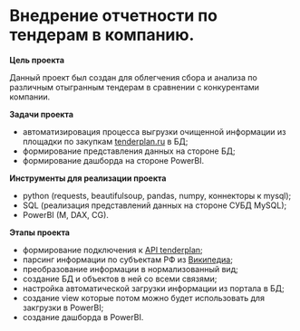 # Внедрение отчетности по тендерам в компанию. 

**Цель проекта**

Данный проект был создан для облегчения сбора и анализа по различным отыгранным тендерам в сравнении с конкурентами компании.

**Задачи проекта**

- автоматизировация процесса выгрузки очищенной информации из площадки по закупкам [tenderplan.ru](https://tenderplan.ru/) в БД;
- формирование представления данных на стороне БД;
- формирование дашборда на стороне PowerBI.

**Инструменты для реализации проекта**

- python (requests, beautifulsoup, pandas, numpy, коннекторы к mysql);
- SQL (реализация представлений данных на стороне СУБД MySQL);
- PowerBI (M, DAX, CG).

**Этапы проекта**

- формирование подключения к [API tenderplan](https://tenderplan.ru/api/doc/);
- парсинг информации по субъектам РФ из [Википедиа](https://ru.wikipedia.org/wiki/%D0%A1%D1%83%D0%B1%D1%8A%D0%B5%D0%BA%D1%82%D1%8B_%D0%A0%D0%BE%D1%81%D1%81%D0%B8%D0%B9%D1%81%D0%BA%D0%BE%D0%B9_%D0%A4%D0%B5%D0%B4%D0%B5%D1%80%D0%B0%D1%86%D0%B8%D0%B8);
- преобразование информации в нормализованный вид;
- создание БД и объектов в ней со всеми связями;
- настройка автоматической загрузки информации из портала в БД;
- создание view которые потом можно будет использовать для закгрузки в PowerBI;
- создание дашборда в PowerBI.


